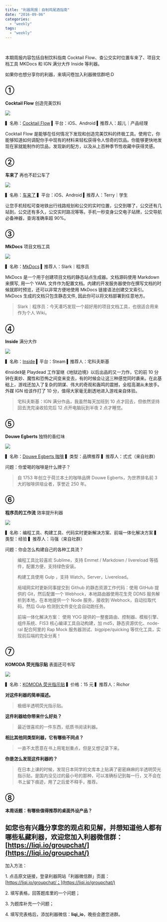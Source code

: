 ```yaml
---
title: "利器周报｜自制鸡尾酒指南"
date: "2016-09-06"
categories: 
  - "weekly"
tags: 
  - "weekly"
---
```


 

本期周报内容包括自制饮料指南 Cocktail Flow、查公交实时位置车来了、项目文档工具 MKDocs 和 IGN 满分大作 Inside 等利器。

如果你也想分享你的利器，来填问卷加入利器微信群吧:D

## ①

**Cocktail Flow** 创造完美饮料

![](/images/28165.jpeg)

▍名称：[Cocktail Flow](https://www.cocktailflow.com/) ▍平台：iOS、Android ▍推荐人：超儿｜产品经理

Cocktail Flow 是能够在任何情况下发现和创造完美饮料的终极工具。使用它，你能够知道如何调配你手中现有的材料来轻松获得令人惊奇的饮品。你能够更快地发现在家就能制作的饮品，发现新的配方，以及从上百种季节性收藏中获得灵感。

## ②

**车来了** 再也不赶公车了

![](/images/16831-367x333.jpg)

▍名称：[车来了](https://www.chelaile.net.cn/) ▍平台：iOS、Android ▍推荐人：Terry｜学生

让您手机轻松可查地铁出行线路规划和公交的实时位置，公交到哪了，公交还有几站到，公交还有多久，公交实时路况等等。手机一秒变身公交电子站牌，公交导航必备神器，查询准确率超 90%。

## ③

**MkDocs** 项目文档工具

![](/images/10626-500x298.png)

▍名称：[MkDocs](https://www.mkdocs.org/) ▍推荐人：Slark｜程序员

MkDocs 是一个用于创建项目文档的静态站点生成器。文档源码使用 Markdown 来撰写, 用一个 YAML 文件作为配置文档。内建的开发服务器使你在撰写文档的时候就即时预览，还可以非常方便地使用 MkDocs 链接语法创建交叉索引。MkDocs 生成的文档只包含静态文件, 因此你可以将文档部署到任意地方。

> Slark｜程序员：今天凑巧发现一个超好用的项目文档工具，也很适合用来作为个人 Wiki。

## ④

**Inside** 满分大作

![](/images/06045-500x263.jpg)

▍名称：[Inside](https://store.steampowered.com/app/304430/) ▍平台：Steam ▍推荐人：宅科夫斯基

《Inside》是 Playdead 工作室继《地狱边境》以后出品的又一力作，它的前 10 分钟在美妙、魔性和恐怖之间变来变去，有的时候会让这三种感觉同时袭来。在此基础上，游戏还加入了复杂的阴谋、伟大的奇观和轰鸣的震撼，全程高潮从未放手。外媒 IGN 给该作打了 10 分，值得大家毫无剧透地进入游戏亲自体验。

> 宅科夫斯基：IGN 满分作品，我虽然每天加班到 10 点才回去，但依然坚持回去洗完澡收拾完后 12 点开电脑玩到半夜 2 点才睡觉。

## ⑤

**Douwe Egberts** 独特的香红味

![](/images/72733-480x333.jpg)

▍名称：[Douwe Egberts 咖啡](https://www.douwe-egberts.com/) ▍类型：品牌推荐 ▍推荐人：弎弎（来自社群）

问题：你爱喝的咖啡是什么牌子？

> 自 1753 年创立于荷兰本土的咖啡品牌 Douwe Egberts，为世界排名前 3 大的咖啡烘培业者，享誉近 250 年。

## ⑥

**程序员的工作流** 效率提升利器

![](/images/49788-500x281.jpg)

▍名称：编程工具、构建工具、代码实时更新解决方案、前端一体化解决方案 ▍类型：经验 ▍推荐人：马强（来自社群）

问题：你会怎么构建自己的各种工具流？

> 编程工具比较喜欢 Sublime，支持 Emmet / Markdown / livereload 等插件，配置方便，支持绿色安装。
> 
> 构建工具使用 Gulp ，支持 Watch，Server，Livereload。
> 
> 局域网实时更新同事提交到 Github 的静态资源工作代码：使用 GitHub 提供的 Git，然后配置一个 Webhock，本地路由器使用花生壳 DDNS 服务解析到本地，在本地提供一个 Node 服务，接收到 Webhock，自动拉取代码，然后 Gulp 检测到文件变化会自动跑任务。
> 
> 前端一体化解决方案： 使用 YOG 提供的一整套路由、控制器、模板引擎、组件系统、FIS3 核心编译工具自动构建，加 md5，静态资源优化、node-ral 配合阿里的 Rap Mock 服务器测试、bigpipe/quicking 等优化工具，实现前后端的完全分离！

## ⑦

**KOMODA 荧光指示贴** 表面还可书写

![](/images/24337-446x333.jpg)

▍名称：[KOMODA 荧光指示贴](https://item.taobao.com/item.htm?spm=a230r.1.14.36.44QkNR&id=526401332765&ns=1&abbucket=17#) ▍价格：15 元 ▍推荐人：Richor

**对这件利器的简单描述。**

> 极细半透明荧光指示贴。

**这件利器给你带来什么好处？**

> 最近很喜欢的一件东西，纸质书阅读利器。

**相比其他同类型利器，它有哪些不同点？**

> 一直不太愿意在书上用笔划重点，但是又想记录下来。

**你是怎么发现这件利器的？**

> 在日本上课的时候，发现日本同学的文库本上贴满了密密麻麻的半透明荧光指示贴，是国内没见过的最小号的那种，可以准确标记到每一行，又不会在书上留下痕迹，用了之后爱不释手，推荐。

## ⑧

**本周话题：有哪些值得推荐的桌面外设产品？**

## 如您也有兴趣分享您的观点和见解，并想知道他人都有哪些私藏利器，欢迎您加入利器微信群：[https://liqi.io/groupchat/](https://liqi.io/groupchat/)

加入方法：

1\. 点击原文链接，登录利器网站「利器微信群」页面：[https://liqi.io/groupchat/；](https://liqi.io/groupchat/)

2\. 填写表格，回答题库里的一个问题；

3\. 为题库补充一个问题；

4\. 填写完表格后，添加利器微信：**liqi\_io**，晚些会邀您进群。
